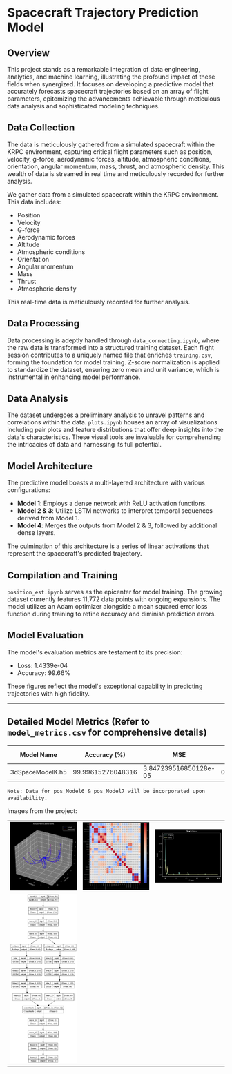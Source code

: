 # Spacecraft Trajectory Prediction Model

## Overview
This project stands as a remarkable integration of data engineering, analytics, and machine learning, illustrating the profound impact of these fields when synergized. It focuses on developing a predictive model that accurately forecasts spacecraft trajectories based on an array of flight parameters, epitomizing the advancements achievable through meticulous data analysis and sophisticated modeling techniques.

## Data Collection
The data is meticulously gathered from a simulated spacecraft within the KRPC environment, capturing critical flight parameters such as position, velocity, g-force, aerodynamic forces, altitude, atmospheric conditions, orientation, angular momentum, mass, thrust, and atmospheric density. This wealth of data is streamed in real time and meticulously recorded for further analysis.

We gather data from a simulated spacecraft within the KRPC environment. This data includes:

* Position
* Velocity
* G-force
* Aerodynamic forces
* Altitude
* Atmospheric conditions
* Orientation
* Angular momentum
* Mass
* Thrust
* Atmospheric density

This real-time data is meticulously recorded for further analysis.


## Data Processing
Data processing is adeptly handled through `data_connecting.ipynb`, where the raw data is transformed into a structured training dataset. Each flight session contributes to a uniquely named file that enriches `training.csv`, forming the foundation for model training. Z-score normalization is applied to standardize the dataset, ensuring zero mean and unit variance, which is instrumental in enhancing model performance.

## Data Analysis
The dataset undergoes a preliminary analysis to unravel patterns and correlations within the data. `plots.ipynb` houses an array of visualizations including pair plots and feature distributions that offer deep insights into the data's characteristics. These visual tools are invaluable for comprehending the intricacies of data and harnessing its full potential.

## Model Architecture
The predictive model boasts a multi-layered architecture with various configurations:
- **Model 1**: Employs a dense network with ReLU activation functions.
- **Model 2 & 3**: Utilize LSTM networks to interpret temporal sequences derived from Model 1.
- **Model 4**: Merges the outputs from Model 2 & 3, followed by additional dense layers.

The culmination of this architecture is a series of linear activations that represent the spacecraft's predicted trajectory.

## Compilation and Training
`position_est.ipynb` serves as the epicenter for model training. The growing dataset currently features 11,772 data points with ongoing expansions. The model utilizes an Adam optimizer alongside a mean squared error loss function during training to refine accuracy and diminish prediction errors.

## Model Evaluation
The model's evaluation metrics are testament to its precision:
- Loss: 1.4339e-04
- Accuracy: 99.66%

These figures reflect the model's exceptional capability in predicting trajectories with high fidelity.

---

## Detailed Model Metrics (Refer to `model_metrics.csv` for comprehensive details)

| Model Name             | Accuracy (%)         | MSE                    | RMSE                 | MAE                   | MAPE (%)             | MPE (%)              | MedAE                | R^2 Score            | Explained Variance Score | Max Error            |
|------------------------|----------------------|------------------------|----------------------|-----------------------|----------------------|----------------------|----------------------|-----------------------|--------------------------|----------------------|
| 3dSpaceModelK.h5       | 99.99615276048316    | 3.847239516850128e-05  | 0.006202611963399    | 0.0034981260524315    | 12.85731036926011    | -2.2808764462882576  | 0.0023446138720793   | 0.9999619517076844    | 0.9999622210794264       | 0.1011146046154823   |

```
Note: Data for pos_Model6 & pos_Model7 will be incorporated upon availability.
```
Images from the project:
<table>
  <tr>
    <td><img src="https://github.com/Skizzy-create/Kerbal-Position-Estimatior/blob/main/images/actual%20vs%20predict.png" width="300"/></td>
    <td><img src="https://github.com/Skizzy-create/Kerbal-Position-Estimatior/blob/main/images/heatmap.png" width="300"/></td>
    <td><img src="https://github.com/Skizzy-create/Kerbal-Position-Estimatior/blob/main/images/loss.png" width="300"/></td>
  </tr>
  <tr>
    <td><img src="https://github.com/Skizzy-create/Kerbal-Position-Estimatior/blob/main/images/model.png" width="300"/></td>
  </tr>
</table>
